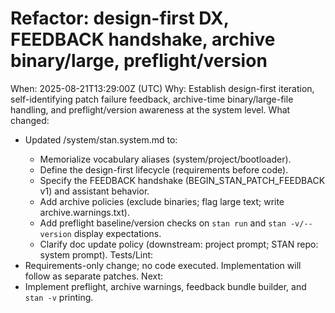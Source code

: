 # Refactor: design-first DX, FEEDBACK handshake, archive binary/large, preflight/version

When: 2025-08-21T13:29:00Z (UTC)
Why: Establish design-first iteration, self-identifying patch failure feedback, archive-time binary/large-file handling, and preflight/version awareness at the system level.
What changed:
- Updated <stanPath>/system/stan.system.md to:
  - Memorialize vocabulary aliases (system/project/bootloader).
  - Define the design-first lifecycle (requirements before code).
  - Specify the FEEDBACK handshake (BEGIN_STAN_PATCH_FEEDBACK v1) and assistant behavior.
  - Add archive policies (exclude binaries; flag large text; write archive.warnings.txt).
  - Add preflight baseline/version checks on `stan run` and `stan -v/--version` display expectations.
  - Clarify doc update policy (downstream: project prompt; STAN repo: system prompt).
Tests/Lint:
- Requirements-only change; no code executed. Implementation will follow as separate patches.
Next:
- Implement preflight, archive warnings, feedback bundle builder, and `stan -v` printing.
